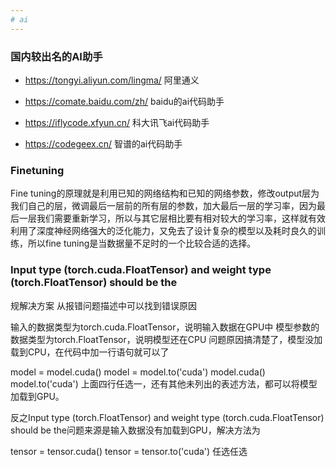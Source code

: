 ```yaml
---
# ai
---
```


### 国内较出名的AI助手

* <https://tongyi.aliyun.com/lingma/> 阿里通义

* <https://comate.baidu.com/zh/> baidu的ai代码助手

* <https://iflycode.xfyun.cn/> 科大讯飞ai代码助手

* <https://codegeex.cn/> 智谱的ai代码助手

### Finetuning

Fine tuning的原理就是利用已知的网络结构和已知的网络参数，修改output层为我们自己的层，微调最后一层前的所有层的参数，加大最后一层的学习率，因为最后一层我们需要重新学习，所以与其它层相比要有相对较大的学习率，这样就有效利用了深度神经网络强大的泛化能力，又免去了设计复杂的模型以及耗时良久的训练，所以fine tuning是当数据量不足时的一个比较合适的选择。

### Input type (torch.cuda.FloatTensor) and weight type (torch.FloatTensor) should be the

规解决方案
从报错问题描述中可以找到错误原因

输入的数据类型为torch.cuda.FloatTensor，说明输入数据在GPU中
模型参数的数据类型为torch.FloatTensor，说明模型还在CPU
问题原因搞清楚了，模型没加载到CPU，在代码中加一行语句就可以了

model = model.cuda()
model = model.to('cuda')
model.cuda()
model.to('cuda')
上面四行任选一，还有其他未列出的表述方法，都可以将模型加载到GPU。

反之Input type (torch.FloatTensor) and weight type (torch.cuda.FloatTensor) should be the问题来源是输入数据没有加载到GPU，解决方法为

tensor = tensor.cuda()
tensor = tensor.to('cuda')
任选任选
